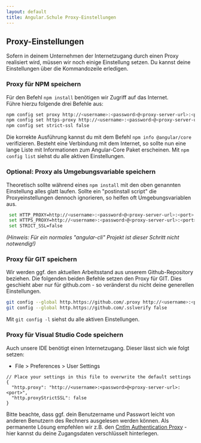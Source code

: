 ```yaml
---
layout: default
title: Angular.Schule Proxy-Einstellungen
---
```


## Proxy-Einstellungen <small></small>

Sofern in deinem Unternehmen der Internetzugang durch einen Proxy realisiert wird, müssen wir noch einige Einstellung setzen. 
Du kannst deine Einstellungen über die Kommandozeile erledigen. 



### Proxy für NPM speichern

Für den Befehl `npm install` benötigen wir Zugriff auf das Internet.  
Führe hierzu folgende drei Befehle aus:

```bash
npm config set proxy http://<username>:<password>@<proxy-server-url>:<port>
npm config set https-proxy http://<username>:<password>@<proxy-server-url>:<port>
npm config set strict-ssl false
```

Die korrekte Ausführung kannst du mit dem Befehl `npm info @angular/core` verifizieren. Besteht eine Verbindung mit dem Internet, so sollte nun eine lange Liste mit Informationen zum Angular-Core Paket erscheinen. Mit `npm config list` siehst du alle aktiven Einstellungen.

### Optional: Proxy als Umgebungsvariable speichern

Theoretisch sollte während eines `npm install` mit den oben genannten Einstellung alles glatt laufen.
Sollte ein "postinstall script" die Proxyeinstellungen dennoch ignorieren, so helfen oft Umgebungsvariablen aus.

```bash
 set HTTP_PROXY=http://<username>:<password>@<proxy-server-url>:<port>
 set HTTPS_PROXY=http://<username>:<password>@<proxy-server-url>:<port>
 set STRICT_SSL=false 
```

*(Hinweis: Für ein normales "angular-cli" Projekt ist dieser Schritt nicht notwendig!)*


### Proxy für GIT speichern

Wir werden ggf. den aktuellen Arbeitsstand aus unserem Github-Repository beziehen.
Die folgenden beiden Befehle setzen den Proxy für GIT. Dies geschieht aber nur für github.com - so veränderst du nicht deine generellen Einstellungen.

```bash
git config --global http.https://github.com/.proxy http://<username>:<password>@<proxy-server-url>:<port>
git config --global http.https://github.com/.sslverify false

```

Mit `git config -l` siehst du alle aktiven Einstellungen.

### Proxy für Visual Studio Code speichern

Auch unsere IDE benötigt einen Internetzugang. Dieser lässt sich wie folgt setzen:

* File > Preferences > User Settings

```
// Place your settings in this file to overwrite the default settings
{
  "http.proxy": "http://<username>:<password>@<proxy-server-url>:<port>",
  "http.proxyStrictSSL": false
}
``` 

Bitte beachte, dass ggf. dein Benutzername und Passwort leicht von anderen Benutzern des Rechners ausgelesen werden können.
Als permanente Lösung empfehlen wir z.B. den [Cntlm Authentication Proxy](http://cntlm.sourceforge.net/) - hier kannst du deine Zugangsdaten verschlüsselt hinterlegen.
